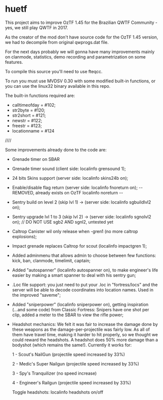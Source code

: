 # huetf

This project aims to improve OzTF 1.45 for the Brazilian QWTF Community - yes, we still play QWTF in 2017.

As the creator of the mod don't have source code for the OzTF 1.45 version, we had to decompile from original qwprogs.dat file.

For the next days probably we will gonna have many improvements mainly on clanmode, statistics, demo recording and parametrization on some features.

To compile this source you'll need to use fteqcc.

To run you must use MVDSV 0.30  with some modified built-in functions, or you can use the linux32 binary available in this repo.

The built-in functions required are:
 - calltimeofday = #102;
 - str2byte = #120;
 - str2short = #121;
 - newstr = #122;
 - freestr = #123;
 - locationname = #124


////

Some improvements already done to the code are:

 - Grenade timer on SBAR
 - Grenade timer sound  (client side: localinfo grensound 1);
 - 24 bits Skins support (server side: localinfo skins24b on);
 - Enable/disable flag return (server side: localinfo fnoreturn on); -- REMOVED, already exists on OzTF localinfo noreturn --
 - Sentry build on level 2 (skip lvl 1) -> (server side: localinfo sgbuildlvl2 on);
 - Sentry upgrade lvl 1 to 3 (skip lvl 2) -> (server side: localinfo sgnolvl2 on); // DO NOT USE sgb2 AND sgnl2, untested yet
 - Caltrop Canister wil only release when -gren1 (no more caltrop explosions);
 - Impact grenade replaces Caltrop for scout (localinfo impactgren 1);
 - Added adminmenu that allows admin to choose between few functions: kick, ban, clanmode, timelimit, captain;
 - Added "autospanner" (localinfo autospanner on), to make engineer's life easier by making a smart spanner to deal with his sentry gun;
 - .Loc file support: you just need to put your .loc in "fortress/locs" and the server will be able to decode coordinates into location names. Used in the improved "saveme";
 - Added "sniperpower" (localinfo sniperpower on), getting inspiration (...and some code) from Classic Fortress: Snipers have one shot per clip, added a meter to the SBAR to view the rifle power;
 - Headshot mechanics: We felt it was fair to increase the damage done by these weapons as the damage-per-projectile was fairly low. As all of them have travel time, making it harder to hit properly, so we thought we could reward the headshots. A headshot does 50% more damage than a bodyshot (which remains the same!). Currently it works for:

 	1 - Scout's NailGun (projectile speed increased by 33%)

 	2 - Medic's Super Nailgun (projectile speed increased by 33%)

 	3 - Spy's Tranquilizer (no speed increase)

 	4 - Engineer's Railgun (projectile speed increased by 33%)

 	Toggle headshots: localinfo headshots on/off


